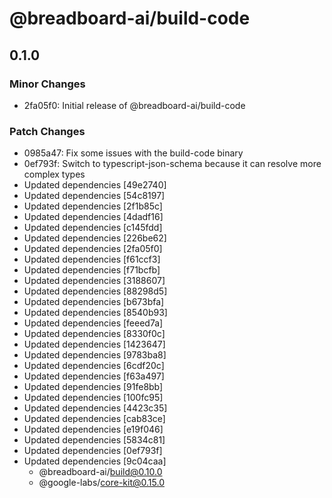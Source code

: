 # @breadboard-ai/build-code

## 0.1.0

### Minor Changes

- 2fa05f0: Initial release of @breadboard-ai/build-code

### Patch Changes

- 0985a47: Fix some issues with the build-code binary
- 0ef793f: Switch to typescript-json-schema because it can resolve more complex types
- Updated dependencies [49e2740]
- Updated dependencies [54c8197]
- Updated dependencies [2f1b85c]
- Updated dependencies [4dadf16]
- Updated dependencies [c145fdd]
- Updated dependencies [226be62]
- Updated dependencies [2fa05f0]
- Updated dependencies [f61ccf3]
- Updated dependencies [f71bcfb]
- Updated dependencies [3188607]
- Updated dependencies [88298d5]
- Updated dependencies [b673bfa]
- Updated dependencies [8540b93]
- Updated dependencies [feeed7a]
- Updated dependencies [8330f0c]
- Updated dependencies [1423647]
- Updated dependencies [9783ba8]
- Updated dependencies [6cdf20c]
- Updated dependencies [f63a497]
- Updated dependencies [91fe8bb]
- Updated dependencies [100fc95]
- Updated dependencies [4423c35]
- Updated dependencies [cab83ce]
- Updated dependencies [e19f046]
- Updated dependencies [5834c81]
- Updated dependencies [0ef793f]
- Updated dependencies [9c04caa]
  - @breadboard-ai/build@0.10.0
  - @google-labs/core-kit@0.15.0
